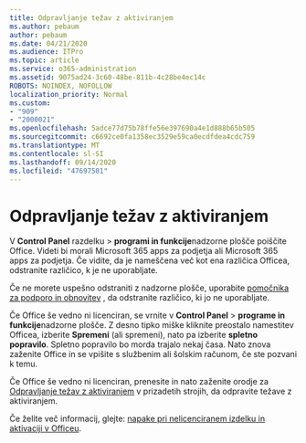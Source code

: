```yaml
---
title: Odpravljanje težav z aktiviranjem
ms.author: pebaum
author: pebaum
ms.date: 04/21/2020
ms.audience: ITPro
ms.topic: article
ms.service: o365-administration
ms.assetid: 9075ad24-3c60-48be-811b-4c28be4ec14c
ROBOTS: NOINDEX, NOFOLLOW
localization_priority: Normal
ms.custom:
- "909"
- "2000021"
ms.openlocfilehash: 5adce77d75b78ffe56e397690a4e1d888b65b505
ms.sourcegitcommit: c6692ce0fa1358ec3529e59ca0ecdfdea4cdc759
ms.translationtype: MT
ms.contentlocale: sl-SI
ms.lasthandoff: 09/14/2020
ms.locfileid: "47697501"
---
```

# <a name="activation-troubleshooting"></a>Odpravljanje težav z aktiviranjem

V **Control Panel** razdelku \> **programi in funkcije**nadzorne plošče poiščite Office. Videti bi morali Microsoft 365 apps za podjetja ali Microsoft 365 apps za podjetja. Če vidite, da je nameščena več kot ena različica Officea, odstranite različico, k je ne uporabljate.
  
Če ne morete uspešno odstraniti z nadzorne plošče, uporabite [pomočnika za podporo in obnovitev](https://aka.ms/SARA-OfficeUninstall-Alchemy) , da odstranite različico, ki jo ne uporabljate.
  
Če Office še vedno ni licenciran, se vrnite v **Control Panel** \> **programe in funkcije**nadzorne plošče. Z desno tipko miške kliknite preostalo namestitev Officea, izberite **Spremeni** (ali spremeni), nato pa izberite **spletno popravilo**. Spletno popravilo bo morda trajalo nekaj časa. Nato znova zaženite Office in se vpišite s službenim ali šolskim računom, če ste pozvani k temu.
  
Če Office še vedno ni licenciran, prenesite in nato zaženite orodje za [Odpravljanje težav z aktiviranjem](https://aka.ms/SARA-OfficeActivation-Alchemy) v prizadetih strojih, da odpravite težave z aktiviranjem.
  
Če želite več informacij, glejte: [napake pri nelicenciranem izdelku in aktivaciji v Officeu](https://support.office.com/article/0d23d3c0-c19c-4b2f-9845-5344fedc4380).
